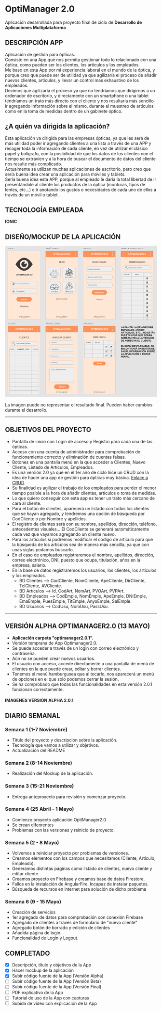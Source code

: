 # OptiManager 2.0
Aplicación desarrollada para proyecto final de ciclo de **Desarrollo de Aplicaciones Multiplataforma**

## DESCRIPCIÓN APP
Aplicación de gestión para ópticas. <br>
Consiste en una App que nos permita gestionar todo lo relacionado con una óptica, como pueden ser los clientes, los artículos y los empleados. <br>
Me baso en esta App por mi experiencia laboral en el mundo de la óptica, y porque creo que puede ser de utilidad ya que agilizaría el proceso de añadir nuevos clientes, artículos, y llevar un control mas exhaustivo de los empleados. <br>
Decimos que agilizaría el proceso ya que no tendríamos que dirigirnos a un ordenador de escritorio, y directamente con un smartphone o una tablet tendríamos un trato más directo con el cliente y nos resultaría más sencillo ir agregando información sobre el mismo, durante el muestreo de artículos como en la toma de medidas dentro de un gabinete óptico. <br>

## ¿A quién va dirigida la aplicación?
Esta aplicación va dirigida para las empresas ópticas, ya que les será de más utilidad poder ir agregando clientes a una lista a través de una APP y recoger toda la información de cada cliente, en vez de utilizar el clásico papel y bolígrafo, con la posibilidad de que los datos de los clientes con el tiempo se extravíen y a la hora de buscar el documento de datos del cliente nos resulte más complicado. <br>
Actualmente se utilizan muchas aplicaciones de escritorio, pero creo que sería buena idea crear una aplicación para móviles y tablets.<br>
Sería buena idea esta APP, porque al empleado le daría la total libertad de ir presentándole al cliente los productos de la óptica (monturas, tipos de lentes, etc...) e ir anotando los gustos o necesidades de cada uno de ellos a través de un móvil o tablet.


## TECNOLOGÍA EMPLEADA 
<strong> IONIC </strong>

## DISEÑO/MOCKUP DE LA APLICACIÓN
![image](mockup_app.png "Mockup app") <br>

La imagen puede no representar el resultado final. Pueden haber cambios durante el desarrollo.

----------------------------------

## OBJETIVOS DEL PROYECTO
- Pantalla de inicio con Login de acceso y Registro para cada una de las ópticas.
- Acceso con una cuenta de administrador para comprobación de funcionamiento correcto y eliminación de cuentas falsas.
- Botones en una pantalla menú en la que acceder a Clientes, Nuevo Cliente, Listado de Artículos, Empleados.
- Es una versión 2.0 ya que en el 1er año de ciclo hice un CRUD con la idea de hacer una app de gestión para ópticas muy básica. [Enlace a CRUD](https://github.com/Miguelgm1693/CRUD_OptiManager).
- Su finalidad es agilizar el trabajo de los empleados para perder el menor tiempo posible a la hora de añadir clientes, artículos o toma de medidas.
- Lo que quiero conseguir con esta app es tener un trato más cercano de cara al cliente.
- Para el botón de clientes, aparecerá un listado con todos los clientes que se hayan agregado, y tendremos una opción de búsqueda por CodCliente o por Nombre y apellidos.
- El registro de clientes será con su nombre, apellidos, dirección, teléfono, antecedentes visuales... El CodCliente se generará automáticamente cada vez que vayamos agregando un cliente nuevo.
- Para los artículos si podremos modificar el código de artículo para que la búsqueda de los artículos sea de manera más sencilla, ya que con unas siglas podamos buscarlo.
- En el caso de empleados registraremos el nombre, apellidos, dirección, correo electrónico, DNI, puesto que ocupa, titulación, años en la empresa, salario.
- En la base de datos registraremos los usuarios, los clientes, los artículos y los empleados.
  - BD Clientes --> CodCliente, NomCliente, ApeCliente, DirCliente, TelCliente, AVCliente.
  - BD Artículos --> Id, CodArt, NomArt, PVOArt, PVPArt.
  - BD Empleados --> CodEmple, NomEmple, ApeEmple, DNIEmple, EmaEmple, PuesEmple, TitEmple, AnyoEmple, SalEmple.
  - BD Usuarios --> CodUsu, NomUsu, PassUsu.
<hr>

## VERSIÓN ALPHA OPTIMANAGER2.0 (13 MAYO)
- <strong>Aplicación carpeta "optimanager2.0.1".</strong>
- Versión temprana de App Optimanager2.0.
- Se puede acceder a través de un login con correo electrónico y contraseña.
- Aún no se pueden crear nuevos usuarios.
- El usuario con acceso, accede directamente a una pantalla de menú de clientes en la que puede crear, editar y borrar clientes.
- Tenemos el menú hamburgusea que al tocarlo, nos aparecerá un menú de opciones en el que solo podemos cerrar la sesión.
- Se ha comprobado que todas las funcionalidades en esta versión 2.0.1 funcionan correctamente.

#### IMAGENES VERSIÓN ALPHA 2.0.1




## DIARIO SEMANAL
### Semana 1 (1-7 Noviembre)
- Título del proyecto y descripción sobre la aplicación.
- Tecnología que vamos a utilizar y objetivos.
- Actualización del README

### Semana 2 (8-14 Noviembre)
- Realización del Mockup de la aplicación.

### Semana 3 (15-21 Noviembre)
- Entrega anteproyecto para revisión y comenzar proyecto.

### Semana 4 (25 Abril - 1 Mayo)
- Comienzo proyecto aplicación OptiManager2.0
- Se crean difenrentes
- Problemas con las versiones y reinicio de proyecto.

### Semana 5 (2 - 8 Mayo) 
- Volvemos a reiniciar proyecto por problemas de versiones.
- Creamos elementos con los campos que necesitamos (Cliente, Artículo, Empleado).
- Generamos distintas páginas como listado de clientes, nuevo cliente y editar cliente.
- Creamos proyecto en Firebase y creamos base de datos Firestore.
- Fallos en la instalación de AngularFire. Incapaz de instalar paquetes.
- Búsqueda de recursos en internet para solución de dicho problema

### Semana 6 (9 - 15 Mayo)
- Creación de servicios
- 1er agregado de datos para comprobación con conexión Firebase
- Agregado de clientes a través de formulario de "nuevo cliente"
- Agregado botón de borrado y edición de clientes
- Añadida página de login.
- Funcionalidad de Login y Logout.

## COMPLETADO
- [X] Descripción, título y objetivos de la App
- [X] Hacer mockup de la aplicación
- [X] Subir código fuente de la App (Versión Alpha)
- [ ] Subir código fuente de la App (Versión Beta)
- [ ] Subir código fuente de la App (Versión Final)
- [ ] PDF explicativo de la App
- [ ] Tutorial de uso de la App con capturas
- [ ] Subida de video con explicación de la App
